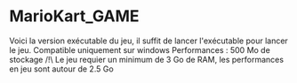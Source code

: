 # MarioKart_GAME
Voici la version exécutable du jeu, il suffit de lancer l'exécutable pour lancer le jeu.
Compatible uniquement sur windows
Performances :
500 Mo de stockage
/!\ Le jeu requier un minimum de 3 Go de RAM, les performances en jeu sont autour de 2.5 Go
